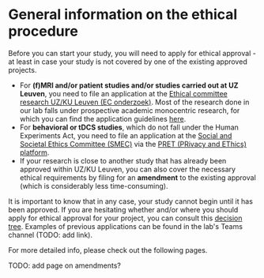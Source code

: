 # General information on the ethical procedure

Before you can start your study, you will need to apply for ethical approval - at least in case your study is not covered by one of the existing approved projects.

- For **(f)MRI and/or patient studies and/or studies carried out at UZ Leuven**, you need to file an application at the [Ethical committee research UZ/KU Leuven (EC onderzoek)](https://www.uzleuven.be/nl/ethische-commissie/onderzoek). Most of the research done in our lab falls under prospective academic monocentric research, for which you can find the application guidelines [here](https://www.uzleuven.be/nl/ethische-commissie-onderzoek/prospectieve-studies/experiment/academisch-monocentrisch).
- For **behavioral or tDCS studies**, which do not fall under the Human Experiments Act, you need to file an application at the [Social and Societal Ethics Committee (SMEC)](https://www.kuleuven.be/english/research/ethics/committees/smec) via the [PRET (PRivacy and EThics) platform](https://www.groupware.kuleuven.be/sites/pret/Pages/default.aspx).
- If your research is close to another study that has already been approved within UZ/KU Leuven, you can also cover the necessary ethical requirements by filing for an **amendment** to the existing approval (which is considerably less time-consuming). 

It is important to know that in any case, your study cannot begin until it has been approved. If you are hesitating whether and/or where you should apply for ethical approval for your project, you can consult this [decision tree](https://research.kuleuven.be/en/integrity-ethics/ethics/committees/smec/documenten-1/beslissingsboom/DecisionTreeENG). 
Examples of previous applications can be found in the lab's Teams channel (TODO: add link). 

For more detailed info, please check out the following pages. 

TODO: add page on amendments?